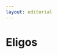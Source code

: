 ```yaml
---
layout: editorial
---
```


# Eligos

<figure><img src="../../../../../../../../../../.gitbook/assets/Screenshot 2023-12-22 at 10.24.41 AM.png" alt=""><figcaption></figcaption></figure>
